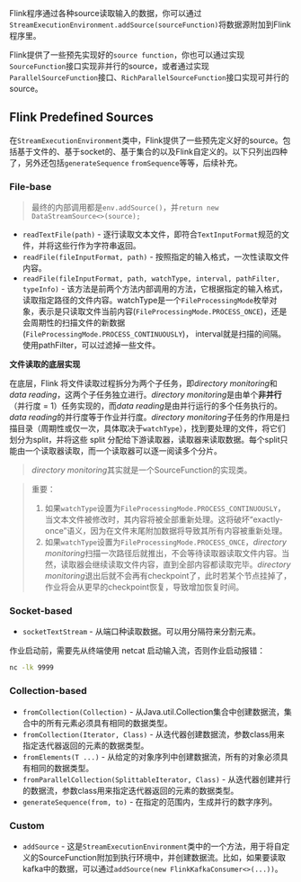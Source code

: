 Flink程序通过各种source读取输入的数据，你可以通过`StreamExecutionEnvironment.addSource(sourceFunction)`将数据源附加到Flink程序里。

Flink提供了一些预先实现好的`source function`，你也可以通过实现`SourceFunction`接口实现非并行的source，或者通过实现`ParallelSourceFunction`接口、`RichParallelSourceFunction`接口实现可并行的source。

## Flink Predefined Sources

在`StreamExecutionEnvironment`类中，Flink提供了一些预先定义好的source。包括基于文件的、基于socket的、基于集合的以及Flink自定义的。以下只列出四种了，另外还包括`generateSequence` `fromSequence`等等，后续补充。

### File-base

> 最终的内部调用都是`env.addSource()`，并`return new DataStreamSource<>(source);`

* `readTextFile(path)` - 逐行读取文本文件，即符合`TextInputFormat`规范的文件，并将这些行作为字符串返回。
* `readFile(fileInputFormat, path)` - 按照指定的输入格式，一次性读取文件内容。
* `readFile(fileInputFormat, path, watchType, interval, pathFilter, typeInfo)` - 该方法是前两个方法内部调用的方法，它根据指定的输入格式，读取指定路径的文件内容。watchType是一个`FileProcessingMode`枚举对象，表示是只读取文件当前内容(`FileProcessingMode.PROCESS_ONCE`)，还是会周期性的扫描文件的新数据(`FileProcessingMode.PROCESS_CONTINUOUSLY`)， interval就是扫描的间隔。使用pathFilter，可以过滤掉一些文件。

**文件读取的底层实现**

在底层，Flink 将文件读取过程拆分为两个子任务，即*directory monitoring*和*data reading*，这两个子任务独立进行。*directory monitoring*是由单个**非并行**（并行度 = 1）任务实现的，而*data reading*是由并行运行的多个任务执行的。*data reading*的并行度等于作业并行度。*directory monitoring*子任务的作用是扫描目录（周期性或仅一次，具体取决于`watchType`），找到要处理的文件，将它们划分为split，并将这些 split 分配给下游读取器，读取器来读取数据。每个split只能由一个读取器读取，而一个读取器可以逐一阅读多个分片。

> *directory monitoring*其实就是一个SourceFunction的实现类。

> 重要：
>
> 1. 如果`watchType`设置为`FileProcessingMode.PROCESS_CONTINUOUSLY`，当文本文件被修改时，其内容将被全部重新处理。这将破坏“exactly-once”语义，因为在文件末尾附加数据将导致其所有内容被重新处理。
> 2. 如果`watchType`设置为`FileProcessingMode.PROCESS_ONCE`，*directory monitoring*扫描一次路径后就推出，不会等待读取器读取文件内容。当然，读取器会继续读取文件内容，直到全部内容都读取完毕。*directory monitoring*退出后就不会再有checkpoint了，此时若某个节点挂掉了，作业将会从更早的checkpoint恢复，导致增加恢复时间。

### Socket-based

* `socketTextStream` - 从端口种读取数据。可以用分隔符来分割元素。

作业启动前，需要先从终端使用 netcat 启动输入流，否则作业启动报错：
```bash
nc -lk 9999
```

### Collection-based

* `fromCollection(Collection)` - 从Java.util.Collection集合中创建数据流，集合中的所有元素必须具有相同的数据类型。
* `fromCollection(Iterator, Class)` - 从迭代器创建数据流，参数class用来指定迭代器返回的元素的数据类型。
* `fromElements(T ...)` - 从给定的对象序列中创建数据流，所有的对象必须具有相同的数据类型。
* `fromParallelCollection(SplittableIterator, Class)` - 从迭代器创建并行的数据流，参数class用来指定迭代器返回的元素的数据类型。
* `generateSequence(from, to)` - 在指定的范围内，生成并行的数字序列。

### Custom

* `addSource` - 这是`StreamExecutionEnvironment`类中的一个方法，用于将自定义的SourceFunction附加到执行环境中，并创建数据流。比如，如果要读取kafka中的数据，可以通过`addSource(new FlinkKafkaConsumer<>(...))`。